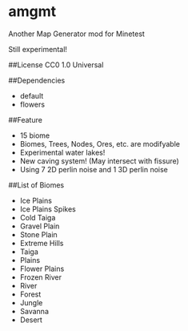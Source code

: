 amgmt
=====

Another Map Generator mod for Minetest

Still experimental!

##License
CC0 1.0 Universal

##Dependencies
- default
- flowers

##Feature
- 15 biome
- Biomes, Trees, Nodes, Ores, etc. are modifyable
- Experimental water lakes!
- New caving system! (May intersect with fissure)
- Using 7 2D perlin noise and 1 3D perlin noise

##List of Biomes
- Ice Plains
- Ice Plains Spikes
- Cold Taiga
- Gravel Plain
- Stone Plain
- Extreme Hills
- Taiga
- Plains
- Flower Plains
- Frozen River
- River
- Forest
- Jungle
- Savanna
- Desert

